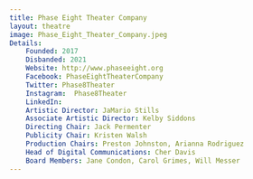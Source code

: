 ```yaml
---
title: Phase Eight Theater Company
layout: theatre
image: Phase_Eight_Theater_Company.jpeg
Details:
    Founded: 2017
    Disbanded: 2021
    Website: http://www.phaseeight.org
    Facebook: PhaseEightTheaterCompany
    Twitter: Phase8Theater
    Instagram: 	Phase8Theater
    LinkedIn: 
    Artistic Director: JaMario Stills
    Associate Artistic Director: Kelby Siddons
    Directing Chair: Jack Permenter
    Publicity Chair: Kristen Walsh
    Production Chairs: Preston Johnston, Arianna Rodriguez
    Head of Digital Communications: Cher Davis
    Board Members: Jane Condon, Carol Grimes, Will Messer
---
```



